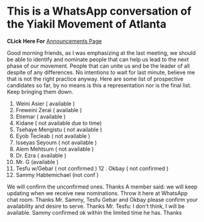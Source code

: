  # This is a WhatsApp conversation of the Yiakil Movement of Atlanta
 **CLick Here For** [Announcements Page](Anouncement)
 
Good morning friends, as I was emphasizing at the last meeting, we should be able to identify and nominate people that can help us lead to the next phase of our movement. People that can unite us and be the leader of all despite of any differences. No intentions to wait for last minute, believe me that is not the right practice anyway.
Here are some list of prospective candidates so far, by no means is this a representation nor is the final list. Keep bringing them down. 

1. Weini Asier ( available )
2. Freweini Zerai ( available )
3. Etiemar ( available )
4. Kidane ( not available due to time)
5. Tsehaye Mengistu ( not available )
6. Eyob Tecleab ( not available )
7. Isseyas Seyoum ( not available )
8. Alem Mehtsum ( not available )
9. Dr. Ezra ( available )
10. Mr. G (available )
11. Tesfu w/Gebar ( not confirmed )
12 . Okbay ( not confirmed )
13.  Sammy Habtemichael (not conf )

We will confirm the unconfirmed ones. Thanks
A member said: we will keep updating when we receive new nominations. Throw it here at WhatsApp chat room. Thanks
Mr. Sammy, Tesfu Gebar and Okbay please confirm your availability and desire to serve. Thanks
Mr. Tesfu: I don't think, I will be available.
Sammy confirmed ok within the limited time he has. Thanks

